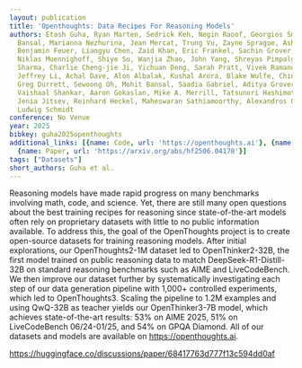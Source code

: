 ```yaml
---
layout: publication
title: 'Openthoughts: Data Recipes For Reasoning Models'
authors: Etash Guha, Ryan Marten, Sedrick Keh, Negin Raoof, Georgios Smyrnis, Hritik
  Bansal, Marianna Nezhurina, Jean Mercat, Trung Vu, Zayne Sprague, Ashima Suvarna,
  Benjamin Feuer, Liangyu Chen, Zaid Khan, Eric Frankel, Sachin Grover, Caroline Choi,
  Niklas Muennighoff, Shiye Su, Wanjia Zhao, John Yang, Shreyas Pimpalgaonkar, Kartik
  Sharma, Charlie Cheng-jie Ji, Yichuan Deng, Sarah Pratt, Vivek Ramanujan, Jon Saad-falcon,
  Jeffrey Li, Achal Dave, Alon Albalak, Kushal Arora, Blake Wulfe, Chinmay Hegde,
  Greg Durrett, Sewoong Oh, Mohit Bansal, Saadia Gabriel, Aditya Grover, Kai-wei Chang,
  Vaishaal Shankar, Aaron Gokaslan, Mike A. Merrill, Tatsunori Hashimoto, Yejin Choi,
  Jenia Jitsev, Reinhard Heckel, Maheswaran Sathiamoorthy, Alexandros G. Dimakis,
  Ludwig Schmidt
conference: No Venue
year: 2025
bibkey: guha2025openthoughts
additional_links: [{name: Code, url: 'https://openthoughts.ai'}, {name: Code, url: 'https://huggingface.co/discussions/paper/68417763d777f13c594dd0af'},
  {name: Paper, url: 'https://arxiv.org/abs/hf2506.04178'}]
tags: ["Datasets"]
short_authors: Guha et al.
---
```

Reasoning models have made rapid progress on many benchmarks involving math, code, and science. Yet, there are still many open questions about the best training recipes for reasoning since state-of-the-art models often rely on proprietary datasets with little to no public information available. To address this, the goal of the OpenThoughts project is to create open-source datasets for training reasoning models. After initial explorations, our OpenThoughts2-1M dataset led to OpenThinker2-32B, the first model trained on public reasoning data to match DeepSeek-R1-Distill-32B on standard reasoning benchmarks such as AIME and LiveCodeBench. We then improve our dataset further by systematically investigating each step of our data generation pipeline with 1,000+ controlled experiments, which led to OpenThoughts3. Scaling the pipeline to 1.2M examples and using QwQ-32B as teacher yields our OpenThinker3-7B model, which achieves state-of-the-art results: 53% on AIME 2025, 51% on LiveCodeBench 06/24-01/25, and 54% on GPQA Diamond. All of our datasets and models are available on https://openthoughts.ai.

https://huggingface.co/discussions/paper/68417763d777f13c594dd0af